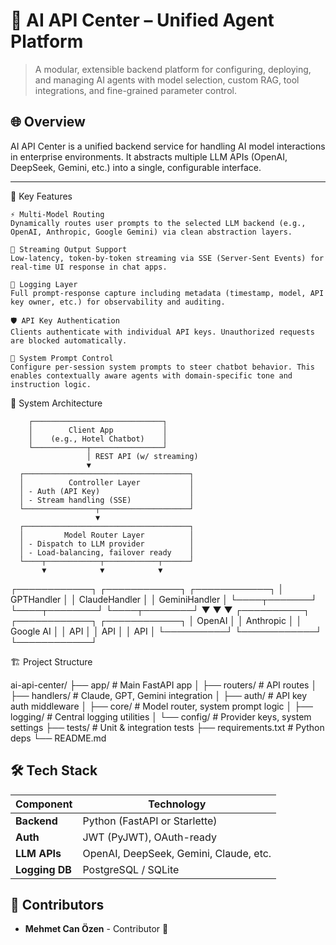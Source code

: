 # 🧠 AI API Center – Unified Agent Platform

> A modular, extensible backend platform for configuring, deploying, and managing AI agents with model selection, custom RAG, tool integrations, and fine-grained parameter control.

## 🌐 Overview

AI API Center is a unified backend service for handling AI model interactions in enterprise environments. It abstracts multiple LLM APIs (OpenAI, DeepSeek, Gemini, etc.) into a single, configurable interface.

---

🔑 Key Features

    ⚡ Multi-Model Routing
    Dynamically routes user prompts to the selected LLM backend (e.g., OpenAI, Anthropic, Google Gemini) via clean abstraction layers.

    📡 Streaming Output Support
    Low-latency, token-by-token streaming via SSE (Server-Sent Events) for real-time UI response in chat apps.

    🧾 Logging Layer
    Full prompt-response capture including metadata (timestamp, model, API key owner, etc.) for observability and auditing.

    🛡️ API Key Authentication
    Clients authenticate with individual API keys. Unauthorized requests are blocked automatically.

    🧠 System Prompt Control
    Configure per-session system prompts to steer chatbot behavior. This enables contextually aware agents with domain-specific tone and instruction logic.

🧱 System Architecture

        ┌─────────────────────────────┐
        │        Client App           │
        │    (e.g., Hotel Chatbot)    │
        └────────────┬────────────────┘
                     │ REST API (w/ streaming)
                     ▼
      ┌─────────────────────────────────────┐
      │          Controller Layer           │
      │ - Auth (API Key)                    │
      │ - Stream handling (SSE)             │
      └────────────────┬────────────────────┘
                       ▼
      ┌─────────────────────────────────────┐
      │         Model Router Layer          │
      │ - Dispatch to LLM provider          │
      │ - Load-balancing, failover ready    │
      └────┬────────────┬────────────┬──────┘
           ▼            ▼            ▼
   ┌────────────┐ ┌────────────┐ ┌────────────┐
   │ GPTHandler │ │ ClaudeHandler │ │ GeminiHandler │
   └────┬───────┘ └────┬────────┘ └────┬────────┘
        ▼              ▼               ▼
   ┌──────────┐   ┌────────────┐   ┌────────────┐
   │ OpenAI   │   │ Anthropic  │   │ Google AI  │
   │ API      │   │ API        │   │ API        │
   └──────────┘   └────────────┘   └────────────┘

🏗️ Project Structure

ai-api-center/
├── app/                     # Main FastAPI app
│   ├── routers/             # API routes
│   ├── handlers/            # Claude, GPT, Gemini integration
│   ├── auth/                # API key auth middleware
│   ├── core/                # Model router, system prompt logic
│   ├── logging/             # Central logging utilities
│   └── config/              # Provider keys, system settings
├── tests/                   # Unit & integration tests
├── requirements.txt         # Python deps
└── README.md

## 🛠️ Tech Stack

| Component     | Technology                                      |
|---------------|--------------------------------------------------|
| **Backend**   | Python (FastAPI or Starlette)                   |
| **Auth**      | JWT (PyJWT), OAuth-ready                        |
| **LLM APIs**  | OpenAI, DeepSeek, Gemini, Claude, etc.          |
| **Logging DB**| PostgreSQL / SQLite                             |

## 👥 Contributors

- **Mehmet Can Özen** - Contributor 👥